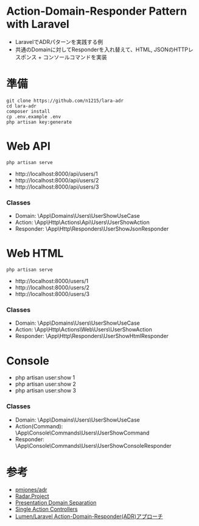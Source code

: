 # Action-Domain-Responder Pattern with Laravel
- LaravelでADRパターンを実践する例
- 共通のDomainに対してResponderを入れ替えて、HTML, JSONのHTTPレスポンス + コンソールコマンドを実装


# 準備

    git clone https://github.com/n1215/lara-adr
    cd lara-adr
    composer install
    cp .env.example .env
    php artisan key:generate

# Web API

    php artisan serve

- http://localhost:8000/api/users/1
- http://localhost:8000/api/users/2
- http://localhost:8000/api/users/3

### Classes
- Domain: \App\Domains\Users\UserShowUseCase
- Action: \App\Http\Actions\Api\Users\UserShowAction
- Responder: \App\Http\Responders\UserShowJsonResponder


# Web HTML

    php artisan serve

- http://localhost:8000/users/1
- http://localhost:8000/users/2
- http://localhost:8000/users/3

### Classes
- Domain: \App\Domains\Users\UserShowUseCase
- Action: \App\Http\Actions\Web\Users\UserShowAction
- Responder: \App\Http\Responders\UserShowHtmlResponder


# Console
- php artisan user:show 1
- php artisan user:show 2
- php artisan user:show 3

### Classes
- Domain: \App\Domains\Users\UserShowUseCase
- Action(Command): \App\Console\Commands\Users\UserShowCommand
- Responder: \App\Console\Commands\Users\UserShowConsoleResponder



# 参考
- [pmjones/adr](https://github.com/pmjones/adr)
- [Radar.Project](https://github.com/radarphp/Radar.Project)
- [Presentation Domain Separation](https://martinfowler.com/bliki/PresentationDomainSeparation.html)
- [Single Action Controllers](https://laravel.com/docs/5.4/controllers#single-action-controllers)
- [Lumen/Laravel Action-Domain-Responder(ADR)アプローチ](http://qiita.com/ytake/items/db8cb64493f08f5b9706)
